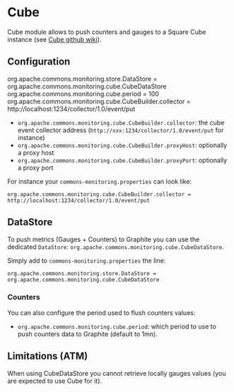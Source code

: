 <!---
Licensed to the Apache Software Foundation (ASF) under one
or more contributor license agreements.  See the NOTICE file
distributed with this work for additional information
regarding copyright ownership.  The ASF licenses this file
to you under the Apache License, Version 2.0 (the
"License"); you may not use this file except in compliance
with the License.  You may obtain a copy of the License at

  http://www.apache.org/licenses/LICENSE-2.0

Unless required by applicable law or agreed to in writing,
software distributed under the License is distributed on an
"AS IS" BASIS, WITHOUT WARRANTIES OR CONDITIONS OF ANY
KIND, either express or implied.  See the License for the
specific language governing permissions and limitations
under the License.
-->
# Cube

Cube module allows to push counters and gauges to a Square Cube instance (see [Cube github wiki](https://github.com/square/cube/wiki)).

## Configuration

org.apache.commons.monitoring.store.DataStore = org.apache.commons.monitoring.cube.CubeDataStore
org.apache.commons.monitoring.cube.period = 100
org.apache.commons.monitoring.cube.CubeBuilder.collector = http://localhost:1234/collector/1.0/event/put
* `org.apache.commons.monitoring.cube.CubeBuilder.collector`: the cube event collector address (`http://xxx:1234/collector/1.0/event/put` for instance)
* `org.apache.commons.monitoring.cube.CubeBuilder.proxyHost`: optionally a proxy host
* `org.apache.commons.monitoring.cube.CubeBuilder.proxyPort`: optionally a proxy port

For instance your `commons-monitoring.properties` can look like:

```
org.apache.commons.monitoring.cube.CubeBuilder.collector = http://localhost:1234/collector/1.0/event/put
```

## DataStore

To push metrics (Gauges + Counters) to Graphite you can use the dedicated `DataStore`: `org.apache.commons.monitoring.cube.CubeDataStore`.

Simply add to `commons-monitoring.properties` the line:

```
org.apache.commons.monitoring.store.DataStore = org.apache.commons.monitoring.cube.CubeDataStore
```

### Counters

You can also configure the period used to flush counters values:

* `org.apache.commons.monitoring.cube.period`: which period to use to push counters data to Graphite (default to 1mn).

## Limitations (ATM)

When using CubeDataStore you cannot retrieve locally gauges values (you are expected to use Cube for it).

